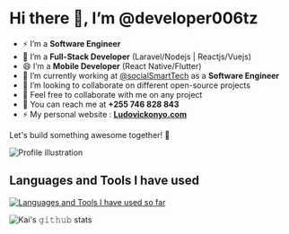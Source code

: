 # Hi there 👋, I’m @developer006tz



- ⚡ I’m a **Software Engineer**
- 🌱 I’m a **Full-Stack Developer** (Laravel/Nodejs  |  Reactjs/Vuejs)
- 😄 I’m a **Mobile Developer** (React Native/Flutter)
- 🔭 I’m currently working at [@socialSmartTech](https://socialsmarttech.com) as a **Software Engineer**
- 👯 I’m looking to collaborate on different open-source projects
- 🤔 Feel free to collaborate with me on any project
- 💬 You can reach me at **+255 746 828 843**
- ⚡ My personal website : [**Ludovickonyo.com**](https://ludovickonyo.info)

Let's build something awesome together! 🚀

![Profile illustration](https://i.imgur.com/8MupZHY.gif)

## Languages and Tools I have used
[![Languages and Tools I have used so far](https://skillicons.dev/icons?i=laravel,django,flutter,html,css,javascript,react,bootstrap,tailwind,sass,figma,vscode,github,git,bash,postman,postgres&perline=5)](https://skillicons.dev)

![Kai's 𝚐𝚒𝚝𝚑𝚞𝚋 stats](https://github-readme-stats.vercel.app/api?username=developer006tz&show_icons=true&theme=radical)

<!--
**developer006tz/developer006tz** is a ✨ _special_ ✨ repository because its `README.md` (this file) appears on your GitHub profile.
